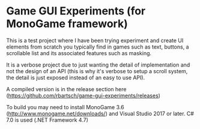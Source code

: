 # Game GUI Experiments (for MonoGame framework)

This is a test project where I have been trying experiment and create UI elements from scratch you typically find in games such as text, buttons, a scrollable list and its associated features such as masking.

It is a verbose project due to just wanting the detail of implementation and not the design of an API (this is why it's verbose to setup a scroll system, the detail is just exposed instead of an easy to use API).

A compiled version is in the release section here (https://github.com/rbartsch/game-gui-experiments/releases)

To build you may need to install MonoGame 3.6 (http://www.monogame.net/downloads/) and Visual Studio 2017 or later. C# 7.0 is used (.NET Framework 4.7)
